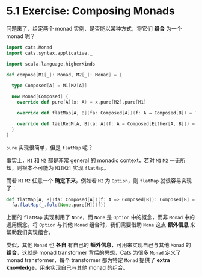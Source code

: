 # 5.1 Exercise: Composing Monads

问题来了，给定两个 monad 实例，是否能以某种方式，将它们 **组合** 为一个 monad 呢？

```Scala
import cats.Monad
import cats.syntax.applicative._

import scala.language.higherKinds

def compose[M1[_]: Monad, M2[_]: Monad] = {

  type Composed[A] = M1[M2[A]]

  new Monad[Composed] {
    override def pure[A](x: A) = x.pure[M2].pure[M1]

    override def flatMap[A, B](fa: Composed[A])(f: A ⇒ Composed[B]) = ???

    override def tailRecM[A, B](a: A)(f: A ⇒ Composed[Either[A, B]]) = ???
  }
}
```

`pure` 实现很简单，但是 `flatMap` 呢？

事实上，`M1` 和 `M2` 都是非常 general 的 monadic context，若对 `M1` `M2` 一无所知，则根本不可能为 `M1[M2]` 实现 `flatMap`。

而若 `M1` `M2` 任意一个 **确定下来**，例如若 `M2` 为 `Option`，则 `flatMap` 就很容易实现了：

```Scala
def flatMap[A, B](fa: Composed[A])(f: A => Composed[B]): Composed[B] =
  fa.flatMap(_.fold(None.pure[M])(f))
``` 

上面的 `flatMap` 实现利用了 `None`，而 `None` 是 `Option` 中的概念，而非 `Monad` 中的通用概念。将 `Option` 与其他 `Monad` 组合时，我们需要借助 `None` 这点 **额外信息** 来帮助我们实现组合。

类似，其他 `Monad` 也 **各自** 有自己的 **额外信息**，可用来实现自己与其他 `Monad` 的 **组合**，这就是 monad transformer 背后的思想，Cats 为很多 `Monad` 定义了 monad transformer，每个 transformer 都为特定 `Monad` 提供了 **extra knowledge**，用来实现自己与其他 monad 的组合。